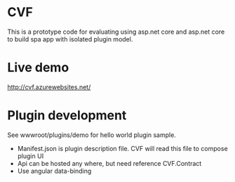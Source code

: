 # CVF
This is a prototype code for evaluating using asp.net core and asp.net core to build spa app with isolated plugin model.

# Live demo
http://cvf.azurewebsites.net/

# Plugin development
See wwwroot/plugins/demo for hello world plugin sample.
- Manifest.json is plugin description file. CVF will read this file to compose plugin UI
- Api can be hosted any where, but need reference CVF.Contract  
- Use angular data-binding
